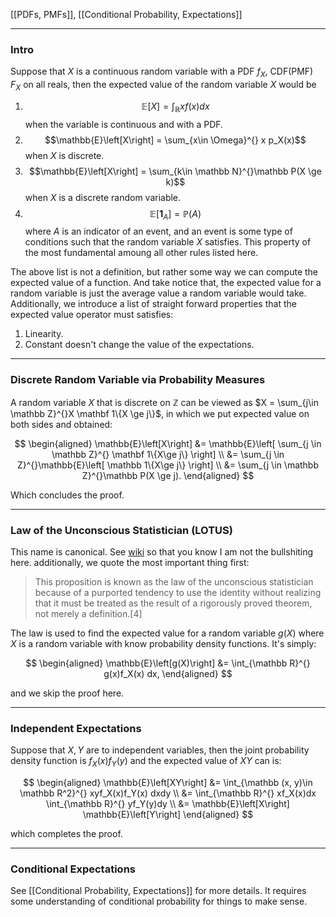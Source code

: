[[PDFs, PMFs]], [[Conditional Probability, Expectations]]

---
### **Intro**

Suppose that $X$ is a continuous random variable with a PDF $f_X$, CDF(PMF) $F_X$ on all reals, then the expected value of the random variable $X$ would be 

1. $$\mathbb{E}\left[X\right] = \int_{\mathbb R} x f(x)dx$$ 
    when the variable is continuous and with a PDF. 
2. $$\mathbb{E}\left[X\right] = \sum_{x\in \Omega}^{} x p_X(x)$$ 
    when $X$ is discrete. 
3. $$\mathbb{E}\left[X\right] = \sum_{k\in \mathbb N}^{}\mathbb P(X \ge k)$$ 
    when $X$ is a discrete random variable. 
4. $$\mathbb{E}\left[\mathbf 1_A\right] = \mathbb P(A)$$
    where $A$ is an indicator of an event, and an event is some type of conditions such that the random variable $X$ satisfies. This property of the most fundamental amoung all other rules listed here. 

The above list is not a definition, but rather some way we can compute the expected value of a function. And take notice that, the expected value for a random variable is just the average value a random variable would take. Additionally, we introduce a list of straight forward properties that the expected value operator must satisfies: 

1. Linearity. 
2. Constant doesn't change the value of the expectations. 


---
### **Discrete Random Variable via Probability Measures**

A random variable $X$ that is discrete on $\mathbb Z$ can be viewed as $X = \sum_{j\in \mathbb Z}^{}X \mathbf 1\{X \ge j\}$, in which we put expected value on both sides and obtained: 

$$
\begin{aligned}
    \mathbb{E}\left[X\right] &= 
    \mathbb{E}\left[
        \sum_{j \in \mathbb Z}^{}
        \mathbf 1\{X\ge j\}
    \right]
    \\
    &= 
    \sum_{j \in Z}^{}\mathbb{E}\left[
        \mathbb 1\{X\ge j\}
    \right]
    \\
    &= 
    \sum_{j \in \mathbb Z}^{}\mathbb P(X \ge j).
\end{aligned}
$$

Which concludes the proof. 


---
### **Law of the Unconscious Statistician (LOTUS)**

This name is canonical. See [wiki](https://en.wikipedia.org/wiki/Law_of_the_unconscious_statistician) so that you know I am not the bullshiting here. additionally, we quote the most important thing first: 

> This proposition is known as the law of the unconscious statistician because of a purported tendency to use the identity without realizing that it must be treated as the result of a rigorously proved theorem, not merely a definition.[4]

The law is used to find the expected value for a random variable $g(X)$ where $X$ is a random variable with know probability density functions. It's simply: 

$$
\begin{aligned}
    \mathbb{E}\left[g(X)\right] &= 
    \int_{\mathbb R}^{} 
        g(x)f_X(x)
    dx, 
\end{aligned}
$$

and we skip the proof here. 


---
### **Independent Expectations**

Suppose that $X, Y$ are to independent variables, then the joint probability density function is $f_X(x)f_Y(y)$ and the expected value of $XY$ can is: 

$$
\begin{aligned}
    \mathbb{E}\left[XY\right] &= 
    \int_{\mathbb (x, y)\in \mathbb R^2}^{} 
        xyf_X(x)f_Y(x)
    dxdy
    \\
    &=
    \int_{\mathbb R}^{} xf_X(x)dx
    \int_{\mathbb R}^{} yf_Y(y)dy
    \\
    &= 
    \mathbb{E}\left[X\right]
    \mathbb{E}\left[Y\right]
\end{aligned}
$$

which completes the proof. 

---
### **Conditional Expectations**

See [[Conditional Probability, Expectations]] for more details. It requires some understanding of conditional probability for things to make sense. 




